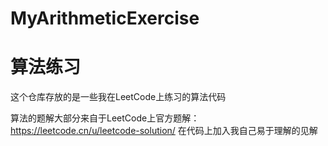 # MyArithmeticExercise
算法练习
=================
这个仓库存放的是一些我在LeetCode上练习的算法代码

算法的题解大部分来自于LeetCode上官方题解：https://leetcode.cn/u/leetcode-solution/
在代码上加入我自己易于理解的见解
